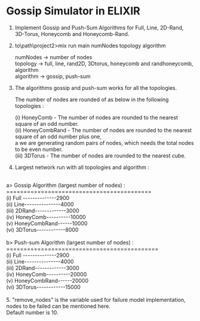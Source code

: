 # Gossip Simulator in ELIXIR

1. Implement Gossip and Push-Sum Algorithms for Full, Line, 2D-Rand, 3D-Torus, Honeycomb and Honeycomb-Rand. <br />

2. to\path\project2>mix run main numNodes topology algorithm <br />
	
   numNodes -> number of nodes <br />
   topology -> full, line, rand2D, 3Dtorus, honeycomb and randhoneycomb, algorithm <br />
   algorithm -> gossip, push-sum <br />

3. The algorithms gossip and push-sum works for all the topologies. <br />

   The number of nodes are rounded of as below in the following topologies : <br />

   (i)   HoneyComb - The number of nodes are rounded to the nearest square of an odd number. <br />
   (ii)  HoneyCombRand - The number of nodes are rounded to the nearest square of an odd number plus one, <br />
         a we are generating random pairs of nodes, which needs the total nodes to be even number. <br />
   (iii) 3DTorus - The number of nodes are rounded to the nearest cube. <br />

4. Largest network run with all topologies and algorithm : <br />
<br />
   a> Gossip Algorithm (largest number of nodes) : <br />
      ==========================================
<br />
   (i)   Full --------------2900 <br />
   (ii)  Line---------------4000 <br />
   (iii) 2DRand-------------3000 <br />
   (iv)  HoneyComb----------10000 <br />
   (v)   HoneyCombRand------10000 <br />
   (vi)  3DTorus------------8000 <br />
<br />
   b> Push-sum Algorithm (largest number of nodes) : <br />
      ============================================
<br />
   (i)   Full --------------2900 <br />
   (ii)  Line---------------4000 <br />
   (iii) 2DRand-------------3000 <br />
   (iv)  HoneyComb----------20000 <br />
   (v)   HoneyCombRand------20000 <br />
   (vi)  3DTorus------------15000 <br />
<br />
5. "remove_nodes" is the variable used for failure model implementation, nodes to be failed can be mentioned here. <br />
   Default number is 10. <br />


